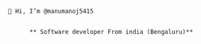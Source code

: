 
              
              👋 Hi, I’m @manumanoj5415

               
                    ** Software developer From india (Bengaluru)**


    
                  
